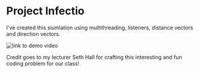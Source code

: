 # Project Infectio

I've created this siumlation using multithreading, listeners, distance vectors and direction vectors.

![link to demo video](https://gitlab.com/spacecatbug/human-zombie-simulator/-/raw/master/Demo.gif)

Credit goes to my lecturer Seth Hall for crafting this interesting and fun coding problem for our class!
